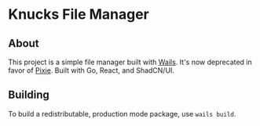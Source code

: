 # Knucks File Manager

## About

This project is a simple file manager built with [Wails](https://wails.io/). It's now deprecated in favor of [Pixie](https://github.com/samanshaiza004/pixie).
Built with Go, React, and ShadCN/UI.

## Building

To build a redistributable, production mode package, use `wails build`.
